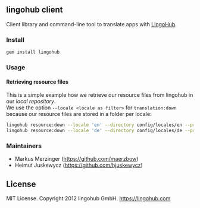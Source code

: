 ## lingohub client

Client library and command-line tool to translate apps with [LingoHub](https://lingohub.com/).

### Install

``` bash
gem install lingohub
```

### Usage

#### Retrieving resource files

This is a simple example how we retrieve our resource files from lingohub in our _local repository_.  
We use the option `--locale <locale as filter>` for `translation:down` because our resource files are
stored in a folder per locale:

``` bash
lingohub resource:down --locale 'en' --directory config/locales/en --project 'lingohub' --all
lingohub resource:down --locale 'de' --directory config/locales/de --project 'lingohub' --all
```


### Maintainers

* Markus Merzinger (https://github.com/maerzbow)
* Helmut Juskewycz (https://github.com/hjuskewycz)

## License

MIT License. Copyright 2012 lingohub GmbH. https://lingohub.com
